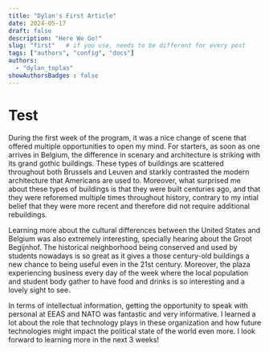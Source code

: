 ```yaml
---
title: "Dylan's First Article"
date: 2024-05-17
draft: false
description: "Here We Go!"
slug: "first"   # if you use, needs to be different for every post
tags: ["authors", "config", "docs"]
authors:
  - "dylan_toplas"
showAuthorsBadges : false
---
```


# Test 

During the first week of the program, it was a nice change of scene that offered multiple opportunities to open my mind. For starters, as soon as one arrives in Belgium, the difference in scenary and architecture is striking with its grand gothic buildings. These types of buildings are scattered throughout both Brussels and Leuven and starkly contrasted the modern architecture that Americans are used to. Moreover, what surprised me about these types of buildings is that they were built centuries ago, and that they were reforemed multiple times throughout history, contrary to my intial belief that they were more recent and therefore did not require additional rebuildings. 

Learning more about the cultural differences between the United States and Belgium was also extremely interesting, specially hearing about the Groot Begijnhof. The historical neighborhood being conserved and used by students nowadays is so great as it gives a those century-old buildings a new chance to being useful even in the 21st century. Moreover, the plaza experiencing business every day of the week where the local population and student body gather to have food and drinks is so interesting and a lovely sight to see. 

In terms of intellectual information, getting the opportunity to speak with personal at EEAS and NATO was fantastic and very informative. I learned a lot about the role that technology plays in these organization and how future technologies might impact the political state of the world even more. I look forward to learning more in the next 3 weeks!